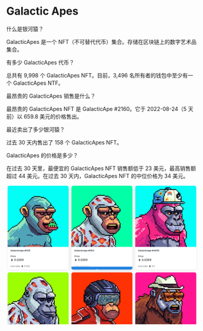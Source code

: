 # Galactic Apes

什么是银河猿？

GalacticApes 是一个 NFT（不可替代代币）集合。存储在区块链上的数字艺术品集合。

有多少 GalacticApes 代币？

总共有 9,998 个 GalacticApes NFT。目前，3,496 名所有者的钱包中至少有一个 GalacticApes NTF。

最昂贵的 GalacticApes 销售是什么？

最昂贵的 GalacticApes NFT 是 GalacticApe #2160。它于 2022-08-24（5 天前）以 659.8 美元的价格售出。

最近卖出了多少银河猿？

过去 30 天内售出了 158 个 GalacticApes NFT。

GalacticApes 的价格是多少？

在过去 30 天里，最便宜的 GalacticApes NFT 销售额低于 23 美元，最高销售额超过 44 美元。在过去 30 天内，GalacticApes NFT 的中位价格为 34 美元。

![nft](1661757324923.png)
